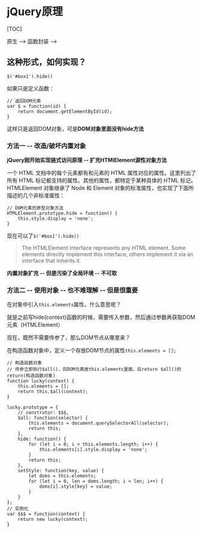 # jQuery原理

[TOC]

原生 --> 函数封装 --> 


## 这种形式，如何实现？

`$('#box1').hide()`

如果只是定义函数：

```
// 返回DOM元素
var $ = function(id) {
    return document.getElementById(id);
}
```

这样只是返回DOM对象，可是**DOM对象里面没有hide方法**

### 方法一 -- 改造/破坏内置对象

**jQuery刚开始实现链式访问原理 -- 扩充HTMlElement源性对象方法**

一个 HTML 文档中的每个元素都有和元素的 HTML 属性对应的属性。这里列出了所有 HTML 标记都支持的属性。其他的属性，都特定于某种具体的 HTML 标记。HTMLElement 对象继承了 Node 和 Element 对象的标准属性，也实现了下面所描述的几个非标准属性：

```
// DOM元素的原型对象方法
HTMLElement.prototype.hide = function() {
    this.style.display = 'none';
}
```

现在可以了`$('#box1').hide()`

> The HTMLElement interface represents any HTML element. Some elements directly implement this interface, others implement it via an interface that inherits it.

**内置对象扩充 -- 但是污染了全局环境 -- 不可取**

### 方法二 -- 使用对象 -- 也不难理解 -- 但是很重要

在对象中引入`this.elements`属性，什么意思呢？

就是之前写hide(context)函数的时候，需要传入参数，然后通过参数再获取DOM元素（HTMLElement）

现在，既然不需要传参了，那么DOM节点从哪里来？

在构造函数对象中，定义一个存放DOM节点的属性`this.elements = [];`

```
// 构造函数对象
// 传参立即执行$all()，将DOM元素放this.elements里面，后return $all()的return(构造函数对象)
function lucky(context) {
    this.elements = [];
    return this.$all(context);
}

lucky.prototype = {
    // construtor: $$$,
    $all: function(selector) {
        this.elements = document.querySelectorAll(selector);
        return this;
    },
    hide: function() {
        for (let i = 0; i < this.elements.length; i++) {
            this.elements[i].style.display = 'none';
        }
        return this;
    },
    setStyle: function(key, value) {
        let doms = this.elements;
        for (let i = 0, len = doms.length; i < len; i++) {
            doms[i].style[key] = value;
        }
    }
};
// 实例化
var $$$ = function(context) {
    return new lucky(context);
}
```